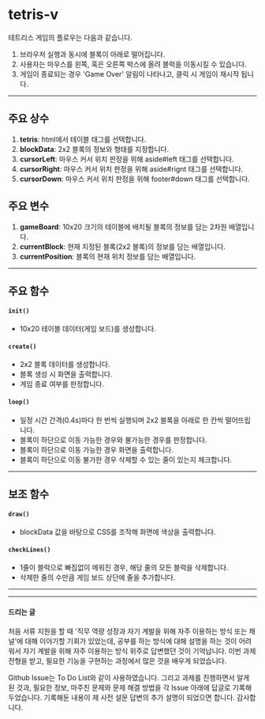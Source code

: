 # tetris-v
테트리스 게임의 플로우는 다음과 같습니다.
1. 브라우저 실행과 동시에 블록이 아래로 떨어집니다.
2. 사용자는 마우스를 왼쪽, 혹은 오른쪽 박스에 올려 블럭을 이동시킬 수 있습니다.
3. 게임이 종료되는 경우 'Game Over' 알림이 나타나고, 클릭 시 게임이 재시작 됩니다.

---

## 주요 상수
1. **tetris**: html에서 테이블 태그를 선택합니다.
2. **blockData**: 2x2 블록의 정보와 형태를 지정합니다.
3. **cursorLeft**: 마우스 커서 위치 판정을 위해 aside#left 태그를 선택합니다.
4. **cursorRight**: 마우스 커서 위치 판정을 위해 aside#rignt 태그를 선택합니다.
5. **cursorDown**: 마우스 커서 위치 판정을 위해 footer#down 태그를 선택합니다.


## 주요 변수
1. **gameBoard**: 10x20 크기의 테이블에 배치될 블록의 정보를 담는 2차원 배열입니다.
2. **currentBlock**: 현재 지정된 블록(2x2 블록)의 정보를 담는 배열입니다.
3. **currentPosition**: 블록의 현재 위치 정보를 담는 배열입니다.
   
---

## 주요 함수
#### `init()`
- 10x20 테이블 데이터(게임 보드)를 생성합니다.

#### `create()`
- 2x2 블록 데이터를 생성합니다.
- 블록 생성 시 화면을 출력합니다.
- 게임 종료 여부를 판정합니다.

  
#### `loop()`
- 일정 시간 간격(0.4s)마다 한 번씩 실행되며 2x2 블록을 아래로 한 칸씩 떨어뜨립니다.
- 블록이 하단으로 이동 가능한 경우와 불가능한 경우를 판정합니다.
- 블록이 하단으로 이동 가능한 경우 화면을 출력합니다.
- 블록이 하단으로 이동 불가한 경우 삭제할 수 있는 줄이 있는지 체크합니다.

---
## 보조 함수
#### `draw()`
- blockData 값을 바탕으로 CSS를 조작해 화면에 색상을 출력합니다.

#### `checkLines()`
- 1줄이 블럭으로 빠짐없이 메워진 경우, 해당 줄의 모든 블럭을 삭제합니다.
- 삭제한 줄의 수만큼 게임 보드 상단에 줄을 추가합니다.

---
---

#### **드리는 글**
처음 서류 지원을 할 때 '직무 역량 성장과 자기 계발을 위해 자주 이용하는 방식 또는 채널'에 대해 이야기할 기회가 있었는데,
공부를 하는 방식에 대해 설명을 하는 것이 어려워서 자기 계발을 위해 자주 이용하는 방식 위주로 답변했던 것이 기억납니다.
이번 과제 전형을 받고, 필요한 기능을 구현하는 과정에서 많은 것을 배우게 되었습니다.

Github Issue는 To Do List와 같이 사용하였습니다.
그리고 과제를 진행하면서 알게 된 것과, 필요한 정보, 마주친 문제와 문제 해결 방법을 각 Issue 아래에 답글로 기록해두었습니다.
기록해둔 내용이 제 사전 설문 답변의 추가 설명이 되었으면 합니다. 감사합니다.
